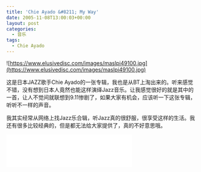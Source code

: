 ```yaml
---
title: 'Chie Ayado &#8211; My Way'
date: 2005-11-08T13:00:03+00:00
layout: post
categories:
  - 音乐
tags:
  - Chie Ayado
---
```


![https://www.elusivedisc.com/images/maslpi49100.jpg](https://www.elusivedisc.com/images/maslpi49100.jpg)

这是日本JAZZ歌手Chie Ayado的一张专辑，我也是从BT上淘出来的。听来感觉不错，没有想到日本人竟然也能这样演绎Jazz音乐。让我感觉很好的就是其中的一首，让人不觉间就联想到9.11惨剧了，如果大家有机会，应该听一下这张专辑，听听不一样的声音。
<!--more-->
我其实经常从网络上找Jazz乐合辑，听Jazz真的很舒服，很享受这样的生活。我还有很多比较经典的，但是都无法给大家提供了，真的不好意思哦。

<iframe frameborder="no" border="0" marginwidth="0" marginheight="0" width=330 height=86 src="//music.163.com/outchain/player?type=2&id=27323750&auto=1&height=66"></iframe>